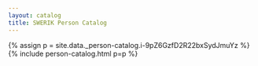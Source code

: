 ```yaml
---
layout: catalog
title: SWERIK Person Catalog
---
```

{% assign p = site.data._person-catalog.i-9pZ6GzfD2R22bxSydJmuYz %}
{% include person-catalog.html p=p %}

